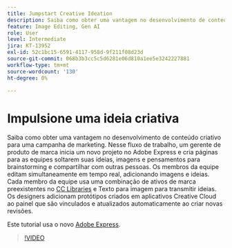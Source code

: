 ```yaml
---
title: Jumpstart Creative Ideation
description: Saiba como obter uma vantagem no desenvolvimento de conteúdo criativo para uma campanha de marketing
feature: Image Editing, Gen AI
role: User
level: Intermediate
jira: KT-13952
exl-id: 52c1bc15-6591-4117-958d-9f211f08d23d
source-git-commit: 068b3b3cc5c5d6281e06d810a1ee5e3242227881
workflow-type: tm+mt
source-wordcount: '130'
ht-degree: 0%

---
```


# Impulsione uma ideia criativa

Saiba como obter uma vantagem no desenvolvimento de conteúdo criativo para uma campanha de marketing. Nesse fluxo de trabalho, um gerente de produto de marca inicia um novo projeto no Adobe Express e cria páginas para as equipes soltarem suas ideias, imagens e pensamentos para brainstorming e compartilhar com outras pessoas. Os membros da equipe editam simultaneamente em tempo real, adicionando imagens e ideias. Cada membro da equipe usa uma combinação de ativos de marca preexistentes no [CC Libraries](cc-libraries.md) e Texto para imagem para transmitir ideias. Os designers adicionam protótipos criados em aplicativos Creative Cloud ao painel que são vinculados e atualizados automaticamente ao criar novas revisões.

Este tutorial usa o novo [Adobe Express](https://www.adobe.com/express/).

>[!VIDEO](https://video.tv.adobe.com/v/3446165?quality=12&learn=on&hidetitle=true&captions=por_br)
